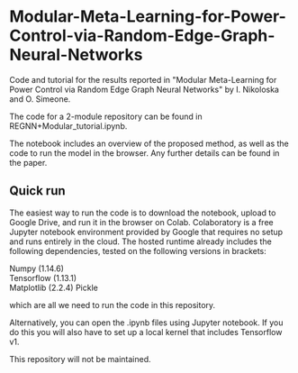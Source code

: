 # Modular-Meta-Learning-for-Power-Control-via-Random-Edge-Graph-Neural-Networks

Code and tutorial for the results reported in "Modular Meta-Learning for Power Control via Random Edge Graph Neural Networks" by I. Nikoloska and O. Simeone.

The code for a 2-module repository can be found in REGNN+Modular_tutorial.ipynb.

The notebook includes an overview of the proposed method, as well as the code to run the model in the browser. Any further details can be found in the paper.

## Quick run

The easiest way to run the code is to download the notebook, upload to Google Drive, and run it in the browser on Colab. Colaboratory is a free Jupyter notebook environment provided by Google that requires no setup and runs entirely in the cloud. The hosted runtime already includes the following dependencies, tested on the following versions in brackets:

Numpy (1.14.6)\
Tensorflow (1.13.1)\
Matplotlib (2.2.4)
Pickle

which are all we need to run the code in this repository.

Alternatively, you can open the .ipynb files using Jupyter notebook. If you do this you will also have to set up a local kernel that includes Tensorflow v1.

This repository will not be maintained. 
